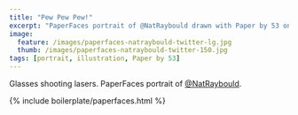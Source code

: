 ```yaml
---
title: "Pew Pew Pew!"
excerpt: "PaperFaces portrait of @NatRaybould drawn with Paper by 53 on an iPad."
image: 
  feature: /images/paperfaces-natraybould-twitter-lg.jpg
  thumb: /images/paperfaces-natraybould-twitter-150.jpg
tags: [portrait, illustration, Paper by 53]
---
```


Glasses shooting lasers. PaperFaces portrait of [@NatRaybould](http://twitter.com/NatRaybould).

{% include boilerplate/paperfaces.html %}